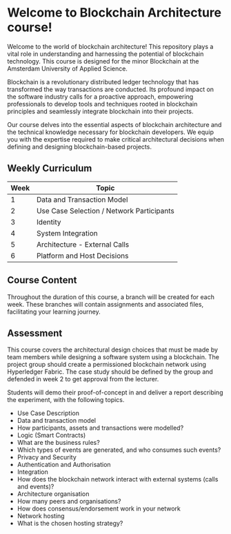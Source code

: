 # Welcome to Blockchain Architecture course!

Welcome to the world of blockchain architecture! This repository plays a vital role in understanding and harnessing the potential of blockchain technology. This course is designed for the minor Blockchain at the Amsterdam University of Applied Science.

Blockchain is a revolutionary distributed ledger technology that has transformed the way transactions are conducted. Its profound impact on the software industry calls for a proactive approach, empowering professionals to develop tools and techniques rooted in blockchain principles and seamlessly integrate blockchain into their projects.

Our course delves into the essential aspects of blockchain architecture and the technical knowledge necessary for blockchain developers. We equip you with the expertise required to make critical architectural decisions when defining and designing blockchain-based projects.

## Weekly Curriculum

| Week | Topic                                |
|------|--------------------------------------|
| 1    | Data and Transaction Model           |
| 2    | Use Case Selection / Network Participants |
| 3    | Identity                             |
| 4    | System Integration                    |
| 5    | Architecture - External Calls         |
| 6    | Platform and Host Decisions           |

## Course Content

Throughout the duration of this course, a branch will be created for each week. These branches will contain assignments and associated files, facilitating your learning journey.

## Assessment

This course covers the architectural design choices that must be made by team members while designing a software system using a blockchain. The project group should create a permissioned blockchain network using Hyperledger Fabric. The case study should be defined by the group and defended in week 2 to get approval from the lecturer.

Students will demo their proof-of-concept in and deliver a report describing the experiment, with the following topics.

 - Use Case Description
 - Data and transaction model
 - How participants, assets and transactions were modelled?
 - Logic (Smart Contracts)
 - What are the business rules?
 - Which types of events are generated, and who consumes such events?
 - Privacy and Security
 - Authentication and Authorisation
 - Integration
 - How does the blockchain network interact with external systems (calls and events)?
 - Architecture organisation
 - How many peers and organisations?
 - How does consensus/endorsement work in your network
 - Network hosting
 - What is the chosen hosting strategy?

